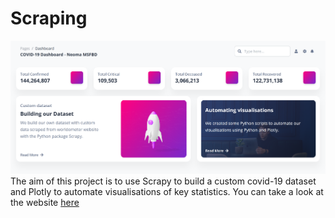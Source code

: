 # Scraping

![landing](./images/landing.png)
The aim of this project is to use Scrapy to build a custom covid-19 dataset and Plotly to automate visualisations of key statistics.
You can take a look at the website [here](https://v-e.github.io/scraping/)
